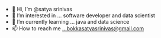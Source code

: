 - 👋 Hi, I’m @satya srinivas
- 👀 I’m interested in ... software developer and data scientist
- 🌱 I’m currently learning ... java and data science
- 📫 How to reach me ...bokkasatyasrinivas@gmail.com

<!---
srinivas1999/srinivas1999 is a ✨ special ✨ repository because its `README.md` (this file) appears on your GitHub profile.
You can click the Preview link to take a look at your changes.
--->
